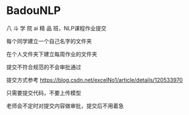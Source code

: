 # BadouNLP

八 斗 学 院 ai 精 品 班，NLP课程作业提交

每个同学建立一个自己名字的文件夹

在个人文件夹下建立每周作业的文件夹

提交不符合规范的不会审批通过

提交方式参考 https://blog.csdn.net/excelNo1/article/details/120533970

只需要提交代码，不要上传模型

老师会不定时对提交内容做审批，提交后不用着急
